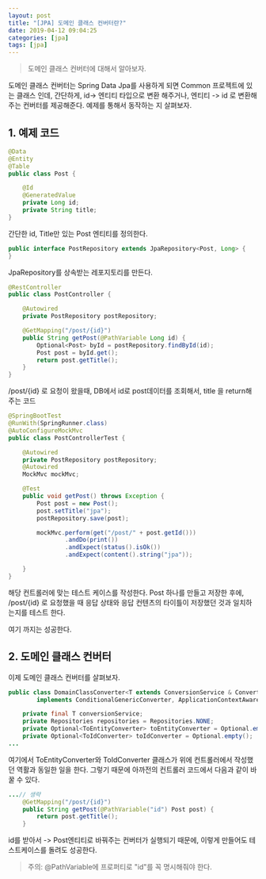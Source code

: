 ```yaml
---
layout: post
title: "[JPA] 도메인 클래스 컨버터란?"
date: 2019-04-12 09:04:25
categories: [jpa]
tags: [jpa]
---
```


> 도메인 클래스 컨버터에 대해서 알아보자.

도메인 클래스 컨버터는 Spring Data Jpa를 사용하게 되면 Common 프로젝트에 있는 클래스 인데, 간단하게, id-> 엔티티 타입으로 변환 해주거나, 엔티티 -> id 로 변환해 주는 컨버터를 제공해준다. 예제를 통해서 동작하는 지 살펴보자.
<!-- more -->
## 1. 예제 코드

```java
@Data
@Entity
@Table
public class Post {

    @Id
    @GeneratedValue
    private Long id;
    private String title;
}

```

간단한 id, Title만 있는 Post 엔티티를 정의한다.

```java
public interface PostRepository extends JpaRepository<Post, Long> {
}
```

JpaRepository를 상속받는 레포지토리를 만든다.

```java
@RestController
public class PostController {

    @Autowired
    private PostRepository postRepository;

    @GetMapping("/post/{id}")
    public String getPost(@PathVariable Long id) {
        Optional<Post> byId = postRepository.findById(id);
        Post post = byId.get();
        return post.getTitle();
    }
}
```

/post/{id} 로 요청이 왔을때, DB에서 id로 post데이터를 조회해서, title 을 return해 주는 코드

```java
@SpringBootTest
@RunWith(SpringRunner.class)
@AutoConfigureMockMvc
public class PostControllerTest {

    @Autowired
    private PostRepository postRepository;
    @Autowired
    MockMvc mockMvc;

    @Test
    public void getPost() throws Exception {
        Post post = new Post();
        post.setTitle("jpa");
        postRepository.save(post);

        mockMvc.perform(get("/post/" + post.getId()))
                .andDo(print())
                .andExpect(status().isOk())
                .andExpect(content().string("jpa"));

    }
}
```

해당 컨트롤러에 맞는 테스트 케이스를 작성한다. Post 하나를 만들고 저장한 후에, /post/{id} 로 요청했을 때 응답 상태와 응답 컨텐츠의 타이틀이 저장했던 것과 일치하는지를 테스트 한다.

여기 까지는 성공한다.

## 2. 도메인 클래스 컨버터

이제 도메인 클래스 컨버터를 살펴보자.

```java
public class DomainClassConverter<T extends ConversionService & ConverterRegistry>
        implements ConditionalGenericConverter, ApplicationContextAware {

    private final T conversionService;
    private Repositories repositories = Repositories.NONE;
    private Optional<ToEntityConverter> toEntityConverter = Optional.empty();
    private Optional<ToIdConverter> toIdConverter = Optional.empty();
...

```

여기에서 ToEntityConverter와 ToIdConverter 클래스가 위에 컨트롤러에서 작성했던 역활과 동일한 일을 한다. 그렇기 때문에 아까전의 컨트롤러 코드에서 다음과 같이 바꿀 수 있다.

```java
...// 생략
    @GetMapping("/post/{id}")
    public String getPost(@PathVariable("id") Post post) {
        return post.getTitle();
    }
```

id를 받아서 -> Post엔티티로 바꿔주는 컨버터가 실행되기 때문에, 이렇게 만들어도 테스트케이스를 돌려도 성공한다.

> 주의: @PathVariable에 프로퍼티로 "id"를 꼭 명시해줘야 한다.
